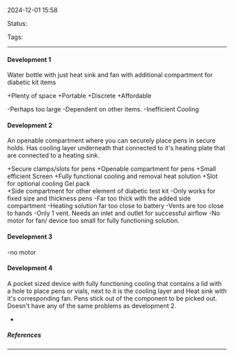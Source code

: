 2024-12-01 15:58

Status:

Tags:

---
#### Development 1
Water bottle with just heat sink and fan with additional compartment for diabetic kit items

+Plenty of space
+Portable
+Discrete
+Affordable

-Perhaps too large
-Dependent on other items.
-Inefficient Cooling



#### Development 2

An openable compartment where you can securely place pens in secure holds. Has cooling layer underneath that connected to it's heating plate that are connected to a heating sink.

+Secure clamps/slots for pens
+Openable compartment for pens
+Small efficient Screen
+Fully functional cooling and removal heat solution
+Slot for optional cooling Gel pack  
+Side compartment for other element of diabetic test kit
-Only works for fixed size and thickness pens
-Far too thick with the added side compartment
-Heating solution far too close to battery
-Vents are too close to hands
-Only 1 vent. Needs an inlet and outlet for successful airflow
-No motor for fan/ device too small for fully functioning solution.

#### Development 3


-no motor


#### Development 4

A pocket sized device with fully functioning cooling that contains a lid with a hole to place pens or vials, next to it is the cooling layer and Heat sink with it's corresponding fan. Pens stick out of the component to be picked out. Doesn't have any of the same problems as development 2.

-



##### References


----
